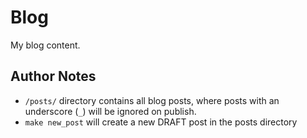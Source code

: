 # Blog

My blog content.

## Author Notes

- `/posts/` directory contains all blog posts, where posts with an underscore (`_`) will be ignored on publish.
- `make new_post` will create a new DRAFT post in the posts directory